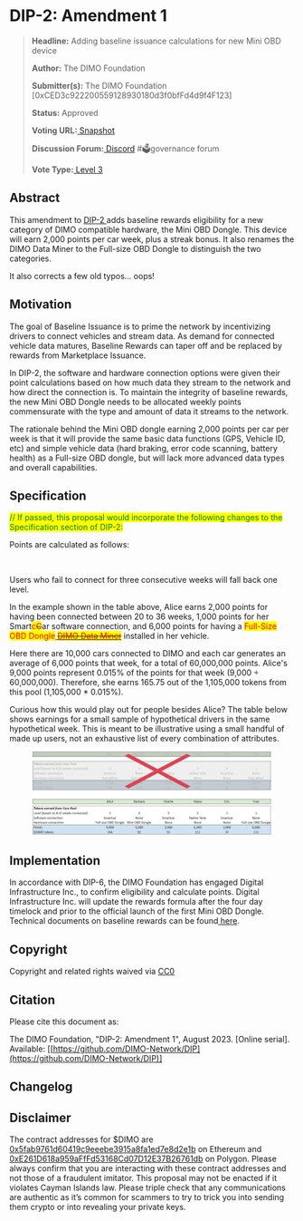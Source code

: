 # DIP-2: Amendment 1

> **Headline:** Adding baseline issuance calculations for new Mini OBD device
>
> **Author:** The DIMO Foundation
>
> **Submitter(s):** The DIMO Foundation \[0xCED3c922200559128930180d3f0bfFd4d9f4F123]
>
> **Status:** Approved
>
> **Voting URL:**[ ](https://snapshot.org/#/dimo.eth/proposal/0x74f67d2da46e74e190063932f7b6a27fdafc7fa368ee5a275335db3a9e666499)[Snapshot](https://snapshot.org/#/dimo.eth/proposal/0xbd4a05c2afa054d12b0f9255ed6c0776ee888f533ca9e0812d33f8435a8ba089)
>
> **Discussion Forum:**[ Discord](https://chat.dimo.zone/) #🗳️governance forum
>
> **Vote Type:**[ Level 3](https://docs.dimo.zone/governance/dip1#voting-protocol)​

## Abstract

This amendment to [DIP-2 ](../dip2.md)adds baseline rewards eligibility for a new category of DIMO compatible hardware, the Mini OBD Dongle. This device will earn 2,000 points per car week, plus a streak bonus. It also renames the DIMO Data Miner to the Full-size OBD Dongle to distinguish the two categories.

It also corrects a few old typos… oops!

## Motivation

The goal of Baseline Issuance is to prime the network by incentivizing drivers to connect vehicles and stream data. As demand for connected vehicle data matures, Baseline Rewards can taper off and be replaced by rewards from Marketplace Issuance.&#x20;

In DIP-2, the software and hardware connection options were given their point calculations based on how much data they stream to the network and how direct the connection is. To maintain the integrity of baseline rewards, the new Mini OBD Dongle needs to be allocated weekly points commensurate with the type and amount of data it streams to the network.&#x20;

The rationale behind the Mini OBD dongle earning 2,000 points per car per week is that it will provide the same basic data functions (GPS, Vehicle ID, etc) and simple vehicle data (hard braking, error code scanning, battery health) as a Full-size OBD dongle, but will lack more advanced data types and overall capabilities.

## Specification

<mark style="color:green;">// If passed, this proposal would incorporate the following changes to the Specification section of DIP-2:</mark>

Points are calculated as follows:

<figure><img src="https://lh4.googleusercontent.com/gohYbIl2G09qH3FVmJR4_2m6RGSjIA266meMN0P9mrwuez73Rbr6yVxcLxlF794BKpA7EbrXjeFQ1xpH5EpxqQLXxWyJS8iG5nkZzqOZIEWuSk4Pk1EZYxiHIkV1AYn3QROBAo2uALQCQ4uFB6i4_w" alt=""><figcaption></figcaption></figure>

Users who fail to connect for three consecutive weeks will fall back one level.

In the example shown in the table above, Alice earns 2,000 points for having been connected between 20 to 36 weeks, 1,000 points for her Smart<mark style="color:red;">c</mark>~~<mark style="color:red;">C</mark>~~ar software connection, and 6,000 points for having a <mark style="color:red;">Full-Size OBD Dongle</mark>[ ~~<mark style="color:red;">DIMO Data Miner</mark>~~](https://shop.dimo.zone) installed in her vehicle.

Here there are 10,000 cars connected to DIMO and each car generates an average of 6,000 points that week, for a total of 60,000,000 points. Alice's 9,000 points represent 0.015% of the points for that week (9,000 ÷ 60,000,000). Therefore, she earns 165.75 out of the 1,105,000 tokens from this pool (1,105,000 \* 0.015%).

Curious how this would play out for people besides Alice? The table below shows earnings for a small sample of hypothetical drivers in the same hypothetical week. This is meant to be illustrative using a small handful of made up users, not an exhaustive list of every combination of attributes.

<figure><img src="../.gitbook/assets/image (14).png" alt=""><figcaption></figcaption></figure>

## Implementation

In accordance with DIP-6, the DIMO Foundation has engaged Digital Infrastructure Inc., to confirm eligibility and calculate points. Digital Infrastructure Inc. will update the rewards formula after the four day timelock and prior to the official launch of the first Mini OBD Dongle. Technical documents on baseline rewards can be found[ here](https://docs.dimo.zone/docs/protocol/rewards-contract).

## **Copyright**

Copyright and related rights waived via [CC0](https://creativecommons.org/publicdomain/zero/1.0)

## Citation

Please cite this document as:

The DIMO Foundation, "DIP-2: Amendment 1", August 2023. \[Online serial]. Available: \[[https://github.com/DIMO-Network/DIP](https://github.com/DIMO-Network/DIP)]

## Changelog

## Disclaimer

The contract addresses for $DIMO are [0x5fab9761d60419c9eeebe3915a8fa1ed7e8d2e1b](https://etherscan.io/token/0x5fab9761d60419c9eeebe3915a8fa1ed7e8d2e1b) on Ethereum and [0xE261D618a959aFfFd53168Cd07D12E37B26761db](https://polygonscan.com/token/0xE261D618a959aFfFd53168Cd07D12E37B26761db) on Polygon. Please always confirm that you are interacting with these contract addresses and not those of a fraudulent imitator. This proposal may not be enacted if it violates Cayman Islands law. Please triple check that any communications are authentic as it’s common for scammers to try to trick you into sending them crypto or into revealing your private keys.
